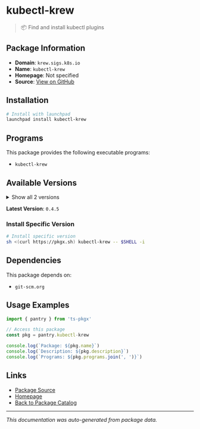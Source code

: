 # kubectl-krew

> 📦 Find and install kubectl plugins

## Package Information

- **Domain**: `krew.sigs.k8s.io`
- **Name**: `kubectl-krew`
- **Homepage**: Not specified
- **Source**: [View on GitHub](https://github.com/pkgxdev/pantry/tree/main/projects/krew.sigs.k8s.io/package.yml)

## Installation

```bash
# Install with launchpad
launchpad install kubectl-krew
```

## Programs

This package provides the following executable programs:

- `kubectl-krew`

## Available Versions

<details>
<summary>Show all 2 versions</summary>

- `0.4.5`, `0.4.4`

</details>

**Latest Version**: `0.4.5`

### Install Specific Version

```bash
# Install specific version
sh <(curl https://pkgx.sh) kubectl-krew -- $SHELL -i
```

## Dependencies

This package depends on:

- `git-scm.org`

## Usage Examples

```typescript
import { pantry } from 'ts-pkgx'

// Access this package
const pkg = pantry.kubectl-krew

console.log(`Package: ${pkg.name}`)
console.log(`Description: ${pkg.description}`)
console.log(`Programs: ${pkg.programs.join(', ')}`)
```

## Links

- [Package Source](https://github.com/pkgxdev/pantry/tree/main/projects/krew.sigs.k8s.io/package.yml)
- [Homepage](#)
- [Back to Package Catalog](../../package-catalog.md)

---

*This documentation was auto-generated from package data.*
